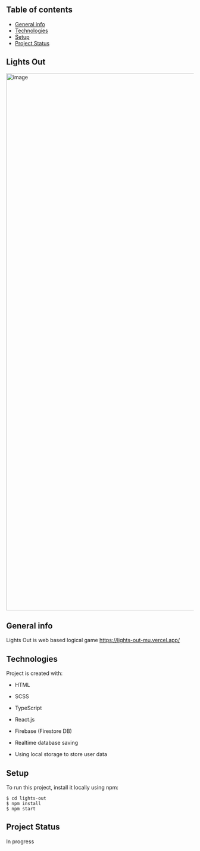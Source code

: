## Table of contents
* [General info](#general-info)
* [Technologies](#technologies)
* [Setup](#setup)
* [Project Status](#project-status)


## Lights Out

<img width="1440" alt="image" src="https://user-images.githubusercontent.com/46200125/207582124-6475a9ae-d717-43fe-9cc0-9940f2b7f56d.png">

## General info
Lights Out is web based logical game
https://lights-out-mu.vercel.app/

## Technologies
Project is created with:
* HTML
* SCSS
* TypeScript
* React.js
* Firebase (Firestore DB)

* Realtime database saving
* Using local storage to store user data

	
## Setup
To run this project, install it locally using npm:

```
$ cd lights-out
$ npm install
$ npm start
```

## Project Status

In progress 

